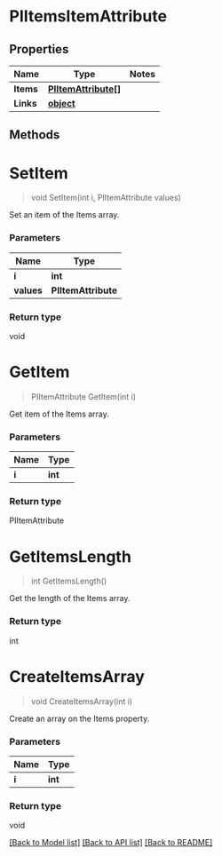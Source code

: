 # PIItemsItemAttribute

## Properties
Name | Type | Notes
------------ | ------------- | -------------
**Items** | **[**PIItemAttribute[]**](../Model/PIItemAttribute.md)**
**Links** | **[**object**](../Model/Object.md)**

## Methods

# **SetItem**
> void SetItem(int i, PIItemAttribute values)

Set an item of the Items array.

### Parameters

Name | Type
------------- | -------------
 **i** | **int**
 **values** | **PIItemAttribute**

### Return type

void


# **GetItem**
> PIItemAttribute GetItem(int i)

Get item of the Items array.

### Parameters

Name | Type
------------- | -------------
 **i** | **int**

### Return type

PIItemAttribute


# **GetItemsLength**
> int GetItemsLength()

Get the length of the Items array.


### Return type

int


# **CreateItemsArray**
> void CreateItemsArray(int i)

Create an array on the Items property.

### Parameters

Name | Type
------------- | -------------
 **i** | **int**

### Return type

void

[[Back to Model list]](../../README.md#documentation-for-models) [[Back to API list]](../../README.md#documentation-for-api-endpoints) [[Back to README]](../../README.md)
